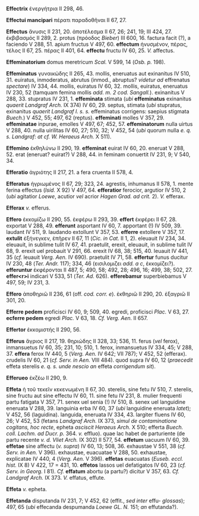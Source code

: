 **Effectrix** ἐνεργήτρια II 298, 46.

**Effectui mancipari** πέρατι παραδοθῆναι II 67, 27.

**Effectus** ἄνυσις II 231, 20. ἀποτέλεσμα II 67, 26; 241, 19; III 424,
27. ἐκβιβασμός II 289, 2. protus (πρόοδος *Bieber*) III 600, 16. factura
facit (?), a faciendo V 288, 51. apium fructus V 497, 60. **effectum**
ἠνυσμένον, πέρας, τέλος II 67, 25. πέρας II 401, 64. **effectu** fructu
IV 60, 25. *V.* affectus.

**Effeminatorium** domus meretricum *Scal.* V 599, 14 (*Osb. p.* 198).

**Effeminatus** γυναικώδης II 265, 43. mollis, eneruatus aut exinanitus
IV 510, 31. euiratus, inmoderatus, abrutus (inmod., abruptus? *videtur
ad* effrenatus *spectare*) IV 334, 44. mollis, euiratus IV 60, 32.
mollis, euiratus, eneruatus IV 230, 52 (tamquam femina mollis *add. m. 2
cod. Sangall.*). exinanitus V 288, 33. stupratus IV 231, 1.
**effeminata** stimata (*ubi* **effeminatus** exinanitus *quaerit
Landgraf Arch.* IX 374) IV 60, 29. septus, stimata (*ubi* stupratus,
exinanitus *quaerit Landgraf l. s. s.* effeminatus corrigens: saepius
stigmata *Buech.*) V 452, 55; 497, 62 (reptus). **effeminati** molles V
357, 29. **effeminatae** inpurae, emolles V 497, 67; 452, 57.
**effeminatorum** nulla uirtus V 288, 40. nulla uirilitas IV 60, 27;
510, 32; V 452, 54 (*ubi* quorum nulla *e. q. s. Landgraf*: *at cf. W.
Heraeus Arch.* X 511).

**Effemino** ἐκθηλύνω II 290, 19. **effeminat** euirat IV 60, 20.
eneruat V 288, 52. erat (eneruat? euirat?) V 288, 44. in feminam
conuertit IV 231, 9; V 540, 34.

**Efferatio** ἀγριότης II 217, 21. a fera cruenta II 578, 4.

**Efferatus** ἠγριωμένος II 67, 29; 323, 24. agrestis, inhumanus II
578, 1. mente ferina effectus (*Isid.* X 92) V 497, 64. **efferatior**
ferocior, argutior IV 510, 2 (*ubi* agitatior *Loewe*, acutior *vel*
acrior *Hagen Grad. ad crit.* 2). *V.* efferax.

**Efferax** *v.* efferus.

**Effero** ἐκκομίζω II 290, 55. ἐκφέρω II 293, 39. **effert** ἐκφέρει II
67, 28. exportat V 288, 49. **efferunt** asportant IV 60, 7. apportant
(!) IV 509, 39. laudant IV 511, 9. laudando extollunt V 357, 53.
**efferre** extollere V 357, 17. **extulit** ἐξήνεγκεν, ἐπῆρεν II 67, 11
(*Cic. in Cat.* II 1, 2). eleuauit IV 234, 34. eleuauit, in sublime
tulit IV 67, 41. praetulit, erexit, eleuauit, in sublime tulit IV 68, 9.
erexit uel probauit V 291, 66. erexit IV 68, 38; 515, 40. leuauit IV
441, 35 (*cf.* leuauit *Verg. Aen.* IV 690). praetulit IV 71, 58.
**effertur** funus ducitur IV 230, 48 (*Ter. Andr.* 117); 334, 46
(εισιλομιζει *add. a c*, ἐκκομίζει?). **efferuntur** ἐκφέρονται II 487,
5; 490, 58; 492, 28; 496, 16; 499, 38; 502, 27. **effer\<r\>i** indicari
V 533, 51 (*Ter. Ad.* 626). **efferebamur** superbiebamus V 497, 59;
IV 231, 3.

**Effero** ἀποθηριῶ II 236, 61 (off. *cod. corr. e*). ἐκθηριῶ II 290,
20. ἐξαγριῶ II 301, 20.

**Efferre pedem** proficisci IV 60, 9; 509, 40. egredi, proficisci
*Plac.* V 63, 27. **ecferre pedem** egredi *Plac.* V 63, 18. *Cf. Verg.
Aen.* II 657.

**Effertor** ἐκκομιστής II 290, 56.

**Efferus** ἄγριος II 217, 19. θηριώδης II 328, 33; 536, 11. ferus
(*vel* ferox), inmansuetus IV 60, 35; 231, 10; 510, 1. ferox,
inmansuetus IV 334, 45; V 288, 37. **effera** ferox IV 440, 5 (*Verg.*
*Aen.* IV 642; VII 787); V 452, 52 (efferax). crudelis IV 60, 21 (*cf.
Serv. in Aen.* VIII 484). quod supra IV 60, 12 (*praecedit* effeta
sterelis *e. q. s. unde nescio an* effeta *corrigendum sit*).

**Efferueo** ἐκζέω II 290, 9.

**Effeta** ἡ τοῦ τεκεῖν κεκενωμένη II 67, 30. sterelis, sine fetu IV
510, 7. sterelis, sine fructu aut sine effectu IV 60, 11. sine fetu IV
231, 8. mulier frequenti partu fatigata V 357, 71. senex uel senia (!)
IV 510, 8. senex uel languidine eneruata V 288, 39. languinia erba IV
60, 37 (*ubi* languidine eneruata *latet*); V 452, 56 (laguidina).
languida, eneruata IV 334, 43. largiter fluens IV 60, 26; V 452, 53
(fetans *Land­graf Arch.* IX 373, *simul de contaminatione cogitans, hoc
recte*, epheta *asciscit Heraeus Arch.* X 510; efferta *Buech. coll.
Lachm. ad Ducr. p.* 364. *v.* effluo). quae lac habet de parturiente (de
partu recente *v. d. Vliet Arch.* IX 302) II 577, 54. **effetum**
uacuum IV 60, 39. **effetae** sine affectu (*v. supra*) IV 60, 13;
508, 36. exhaustae V 551, 38 (*cf. Serv. in Aen.* V 396). exhaustae,
euacuatae V 288, 50. exhaustae, explicatae IV 440, 4 (*Verg. Aen.* V
396). **effetas** euacuatas (*Euseb. eccl. hist.* IX 8) V 422, 17 = 431,
10. **effetos** lassos uel defatigatos IV 60, 23 (*cf. Serv. in Georg.*
I 81). *Cf.* **effatum** abortu (a partu?) dicitur V 357, 63. *Cf.
Landgraf Arch.* IX 373. *V.* effatus, effute.

**Effeta** *v.* epheta.

**Effetanda** disputanda IV 231, 7; V 452, 62 (effit., *sed inter* effu-
*glossas*); 497, 65 (*ubi* effecanda despumanda *Loewe GL. N.* 151; *an*
effutanda?).
